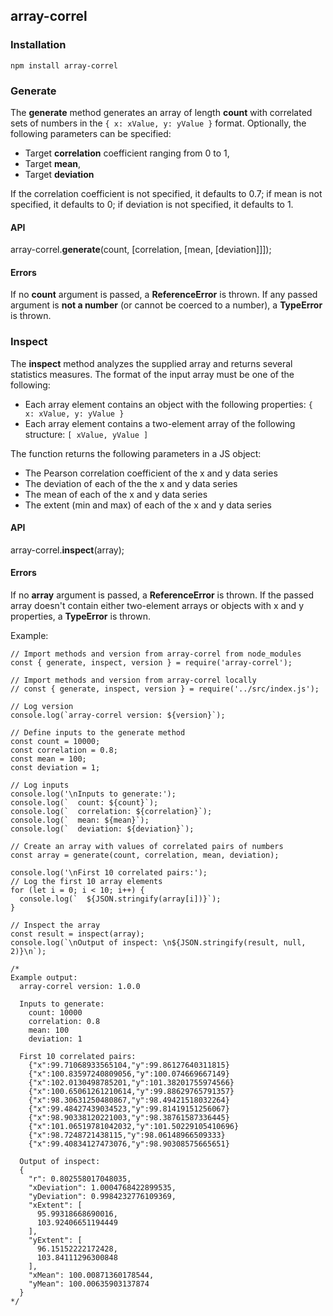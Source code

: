 ## array-correl

### Installation

`npm install array-correl`

### Generate

The **generate** method generates an array of length **count** with correlated sets of numbers in the `{ x: xValue, y: yValue }` format. Optionally, the following parameters can be specified:

- Target **correlation** coefficient ranging from 0 to 1,
- Target **mean**,
- Target **deviation**

If the correlation coefficient is not specified, it defaults to 0.7; if mean is not specified, it defaults to 0; if deviation is not specified, it defaults to 1.

#### API

array-correl.**generate**(count, [correlation, [mean, [deviation]]]);

#### Errors

If no **count** argument is passed, a **ReferenceError** is thrown. If any passed argument is **not a number** (or cannot be coerced to a number), a **TypeError** is thrown.

### Inspect

The **inspect** method analyzes the supplied array and returns several statistics measures. The format of the input array must be one of the following:

- Each array element contains an object with the following properties: `{ x: xValue, y: yValue }`
- Each array element contains a two-element array of the following structure: `[ xValue, yValue ]`

The function returns the following parameters in a JS object:

- The Pearson correlation coefficient of the x and y data series
- The deviation of each of the the x and y data series
- The mean of each of the x and y data series
- The extent (min and max) of each of the x and y data series

#### API

array-correl.**inspect**(array);

#### Errors

If no **array** argument is passed, a **ReferenceError** is thrown. If the passed array doesn't contain either two-element arrays or objects with x and y properties, a **TypeError** is thrown.

Example:
```
// Import methods and version from array-correl from node_modules
const { generate, inspect, version } = require('array-correl');

// Import methods and version from array-correl locally
// const { generate, inspect, version } = require('../src/index.js');

// Log version
console.log(`array-correl version: ${version}`);

// Define inputs to the generate method
const count = 10000;
const correlation = 0.8;
const mean = 100;
const deviation = 1;

// Log inputs
console.log('\nInputs to generate:');
console.log(`  count: ${count}`);
console.log(`  correlation: ${correlation}`);
console.log(`  mean: ${mean}`);
console.log(`  deviation: ${deviation}`);

// Create an array with values of correlated pairs of numbers
const array = generate(count, correlation, mean, deviation);

console.log('\nFirst 10 correlated pairs:');
// Log the first 10 array elements
for (let i = 0; i < 10; i++) {
  console.log(`  ${JSON.stringify(array[i])}`);
}

// Inspect the array
const result = inspect(array);
console.log(`\nOutput of inspect: \n${JSON.stringify(result, null, 2)}\n`);

/*
Example output:
  array-correl version: 1.0.0

  Inputs to generate:
    count: 10000
    correlation: 0.8
    mean: 100
    deviation: 1

  First 10 correlated pairs:
    {"x":99.71068933565104,"y":99.86127640311815}
    {"x":100.83597240809056,"y":100.074669667149}
    {"x":102.0130498785201,"y":101.38201755974566}
    {"x":100.65061261210614,"y":99.88629765791357}
    {"x":98.30631250480867,"y":98.49421518032264}
    {"x":99.48427439034523,"y":99.81419151256067}
    {"x":98.90338120221003,"y":98.38761587336445}
    {"x":101.06519781042032,"y":101.50229105410696}
    {"x":98.7248721438115,"y":98.06148966509333}
    {"x":99.40834127473076,"y":98.90308575665651}

  Output of inspect:
  {
    "r": 0.802558017048035,
    "xDeviation": 1.0004768422899535,
    "yDeviation": 0.9984232776109369,
    "xExtent": [
      95.99318668690016,
      103.92406651194449
    ],
    "yExtent": [
      96.15152222172428,
      103.84111296300848
    ],
    "xMean": 100.00871360178544,
    "yMean": 100.00635903137874
  }
*/
```

